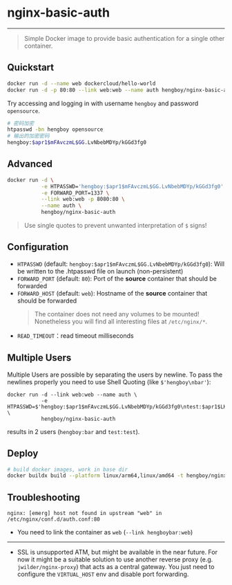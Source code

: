 # nginx-basic-auth

---

> Simple Docker image to provide basic authentication for a single other container.

## Quickstart

```bash
docker run -d --name web dockercloud/hello-world
docker run -d -p 80:80 --link web:web --name auth hengboy/nginx-basic-auth
```

Try accessing and logging in with username `hengboy` and password `opensource`.

```bash
# 密码加密
htpasswd -bn hengboy opensource
# 输出的加密密码
hengboy:$apr1$mFAvczmL$GG.LvNbebMDYp/kGGd3fg0
```

## Advanced

```bash
docker run -d \
           -e HTPASSWD='hengboy:$apr1$mFAvczmL$GG.LvNbebMDYp/kGGd3fg0' \
           -e FORWARD_PORT=1337 \
           --link web:web -p 8080:80 \
           --name auth \
           hengboy/nginx-basic-auth
```

> Use single quotes to prevent unwanted interpretation of `$` signs!

## Configuration

- `HTPASSWD` (default: `hengboy:$apr1$mFAvczmL$GG.LvNbebMDYp/kGGd3fg0`): Will be written to the .htpasswd file on launch (non-persistent)
- `FORWARD_PORT` (default: `80`): Port of the **source** container that should be forwarded
- `FORWARD_HOST` (default: `web`): Hostname of the **source** container that should be forwarded
  > The container does not need any volumes to be mounted! Nonetheless you will find all interesting files at `/etc/nginx/*`.
- `READ_TIMEOUT`：read timeout milliseconds

## Multiple Users

Multiple Users are possible by separating the users by newline. To pass the newlines properly you need to use Shell Quoting (like `$'hengboy\nbar'`):

```
docker run -d --link web:web --name auth \
           -e HTPASSWD=$'hengboy:$apr1$mFAvczmL$GG.LvNbebMDYp/kGGd3fg0\ntest:$apr1$LKkW8P4Y$P1X/r2YyaexhVL1LzZAQm.' \
           hengboy/nginx-basic-auth
```

results in 2 users (`hengboy:bar` and `test:test`).

## Deploy

```bash
# build docker images, work in base dir
docker buildx build --platform linux/arm64,linux/amd64 -t hengboy/nginx-basic-auth . --push
```

## Troubleshooting

```
nginx: [emerg] host not found in upstream "web" in /etc/nginx/conf.d/auth.conf:80
```

- You need to link the container as `web` (`--link hengboybar:web`)

---

- SSL is unsupported ATM, but might be available in the near future. For now it might be a suitable solution to use another reverse proxy (e.g. `jwilder/nginx-proxy`) that acts as a central gateway. You just need to configure the `VIRTUAL_HOST` env and disable port forwarding.
